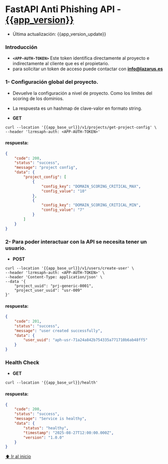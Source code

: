 # FastAPI Anti Phishing API - [{{app_version}}](/changelog#{{app_version}})
- Última actualización: {{app_version_update}}

### Introducción
- **`<APP-AUTH-TOKEN>`** Este token identifica directamente al proyecto e indirectamente al cliente que es el propietario.
- para solicitar un token de acceso puede contactar con **info@lazarus.es**

### 1- Configuración global del proyecto.
- Devuelve la configuración a nivel de proyecto. Como los limites del scoring de los dominios.
- La respuesta es un hashmap de clave-valor en formato string.

- **GET**
```
curl --location '{{app_base_url}}/v1/projects/get-project-config' \
--header 'lzrmsaph-auth: <APP-AUTH-TOKEN>'
```

#### respuesta:
```json
{
    "code": 200,
    "status": "success",
    "message": "project config",
    "data": {
        "project_config": [
            {
                "config_key": "DOMAIN_SCORING_CRITICAL_MAX",
                "config_value": "10"
            },
            {
                "config_key": "DOMAIN_SCORING_CRITICAL_MIN",
                "config_value": "7"
            }
        ]
    }
}
```

### 2- Para poder interactuar con la API se necesita tener un usuario.
- **POST**
```
curl --location '{{app_base_url}}/v1/users/create-user' \
--header 'lzrmsaph-auth: <APP-AUTH-TOKEN>' \
--header 'Content-Type: application/json' \
--data '{
    "project_uuid": "prj-generic-0001",
    "project_user_uuid": "usr-009"
}'
```

#### respuesta:
```json
{
    "code": 201,
    "status": "success",
    "message": "user created successfully",
    "data": {
        "user_uuid": "aph-usr-71a24a842b754335a771710b6ab48ff5"
    }
}
```

### Health Check
- **GET**
```
curl --location '{{app_base_url}}/health'
```

#### respuesta:
```json
{
    "code": 200,
    "status": "success",
    "message": "Service is healthy",
    "data": {
        "status": "healthy",
        "timestamp": "2025-08-27T12:00:00.000Z",
        "version": "1.0.0"
    }
}
```

[⬆️ Ir al inicio](#)